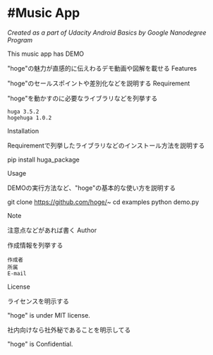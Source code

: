 #Music App 
=================================
*Created as a part of Udacity Android Basics by Google Nanodegree Program*

This music app has 
DEMO

"hoge"の魅力が直感的に伝えわるデモ動画や図解を載せる
Features

"hoge"のセールスポイントや差別化などを説明する
Requirement

"hoge"を動かすのに必要なライブラリなどを列挙する

    huga 3.5.2
    hogehuga 1.0.2

Installation

Requirementで列挙したライブラリなどのインストール方法を説明する

pip install huga_package

Usage

DEMOの実行方法など、"hoge"の基本的な使い方を説明する

git clone https://github.com/hoge/~
cd examples
python demo.py

Note

注意点などがあれば書く
Author

作成情報を列挙する

    作成者
    所属
    E-mail

License

ライセンスを明示する

"hoge" is under MIT license.

社内向けなら社外秘であることを明示してる

"hoge" is Confidential.

